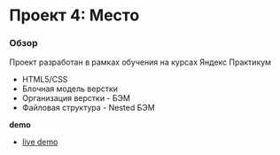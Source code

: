 # Проект 4: Место

### Обзор

Проект разработан в рамках обучения на курсах Яндекс Практикум

- HTML5/CSS
- Блочная модель верстки
- Организация верстки - БЭМ
- Файловая структура - Nested БЭМ

**demo**

- [live demo](https://zoxdrey.github.io/mesto/)
